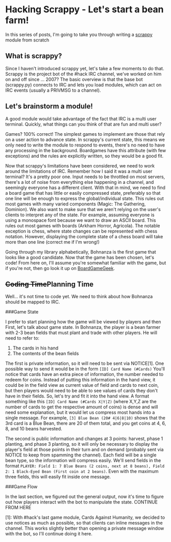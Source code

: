 
Hacking Scrappy - Let's start a bean farm!
==========================================
In this series of posts, I'm going to take you through writing a [scrappy](https://github.com/tcoppi/scrappy) module from scratch

What is scrappy?
----------------
Since I haven't introduced scrappy yet, let's take a few moments to do that. Scrappy is the project bot of the #hack IRC channel, we've worked on him on and off since ... 2007? The basic overview is that the base bot (scrappy.py) connects to IRC and lets you load modules, which can act on IRC events (usually a PRIVMSG to a channel).
 
Let's brainstorm a module!
--------------------------
A good module would take advantage of the fact that IRC is a multi user terminal. Quickly, what things can you think of that are fun and multi user?
 
Games? 100% correct! The simplest games to implement are those that rely on a user action to advance state. In scrappy's current state, this means we only need to write the module to respond to events, there's no need to have any processing in the background. Boardgames have this attribute (with few exceptions) and the rules are explicitly written, so they would be a good fit.

Now that scrappy's limitations have been considered, we need to work around the limitations of IRC. Remember how I said it was a multi user terminal? It's a pretty poor one. Input needs to be throttled on most servers, there's a lot of noise from everything else happening in a channel, and seemingly everyone has a different client. With that in mind, we need to find a board game that has little or easily compressed state, preferably so that one line will be enough to express the global/individual state. This rules out most games with many varied components (Magic: The Gathering, Dominion). We also want to make sure that we aren't relying on the user's clients to interpret any of the state. For example, assuming everyone is using a monospace font because we want to draw an ASCII board. This rules out most games with boards (Arkham Horror, Agricola). The notable exception is chess, where state changes can be represented with chess notation. However, displaying the complete state of a chess board will take more than one line (correct me if I'm wrong!)

Going through my library alphabetically, Bohnanza is the first game that looks like a good candidate. Now that the game has been chosen, let's code! From here on, I'll assume you're somewhat familiar with the game, but if you're not, then go look it up on [BoardGameGeek](http://boardgamegeek.com/boardgame/11/bohnanza).

<del>Coding Time</del>Planning Time
-----------------------------------
Well... it's not time to code yet. We need to think about how Bohnanza should be mapped to IRC. 

###Game State

I prefer to start planning how the game will be viewed by players and then First, let's talk about game state. In Bohnanza, the player is a bean farmer with 2-3 bean fields that must plant and trade with other players. He will need to refer to:

1. The cards in his hand
2. The contents of the bean fields

The first is private information, so it will need to be sent via NOTICE[1]. One possible way to send it would be in the form `[ID] Card Name (#Cards)`  You'll notice that cards have an extra piece of information, the number needed to redeem for coins. Instead of putting this information in the hand view, it could be in the field view as current value of field and cards to next coin, but then players would need to be able to see values of cards they don't have in their fields. So, let's try and fit it into the hand view. A format something like this `[ID] Card Name (#Cards X|Y|Z)` (where X,Y,Z are the number of cards to get the respective amount of coins) is dense and will need some explanation, but it would let us compress most hands into a single message. For example, `[3] Blue Bean (20# 4|6|8|10)` shows that the 3rd card is a Blue Bean, there are 20 of them total, and you get coins at 4, 6, 8, and 10 beans harvested.

The second is public information and changes at 3 points: harvest, phase 1 planting, and phase 3 planting, so it will only be necessary to display the player's field at those points in their turn and on demand (probably sent via NOTICE to keep from spamming the channel). Each field will be a single bean type, so the information will compress easily. We'll send fields in the format `PLAYER: Field 1: 7 Blue Beans (2 coins, next at 8 beans), Field 2: 1 Black-Eyed Bean (First coin at 2 beans)`. Even with the maximum three fields, this will easily fit inside one message.

###Game Flow

In the last section, we figured out the general output, now it's time to figure out how players interact with the bot to manipulate the state.
CONTINUE FROM HERE

[1]: With #hack's last game module, Cards Against Humanity, we decided to use notices as much as possible, so that clients can inline messages in the channel. This works slightly better than opening a private message window with the bot, so I'll continue doing it here.